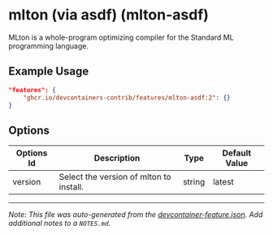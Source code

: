 

# mlton (via asdf) (mlton-asdf)

MLton is a whole-program optimizing compiler for the Standard ML programming language.

## Example Usage

```json
"features": {
    "ghcr.io/devcontainers-contrib/features/mlton-asdf:2": {}
}
```

## Options

| Options Id | Description | Type | Default Value |
|-----|-----|-----|-----|
| version | Select the version of mlton to install. | string | latest |



---

_Note: This file was auto-generated from the [devcontainer-feature.json](https://github.com/devcontainers-contrib/features/blob/main/src/mlton-asdf/devcontainer-feature.json).  Add additional notes to a `NOTES.md`._
